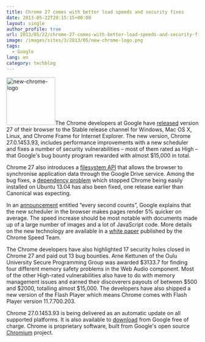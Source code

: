 ```yaml
---
title: Chrome 27 comes with better load speeds and security fixes
date: 2013-05-22T20:15:15+00:00
layout: single
author_profile: true
url: 2013/05/22/chrome-27-comes-with-better-load-speeds-and-security-fixes/
image: /images/sites/3/2013/05/new-chrome-logo.png
tags:
  - Google
lang: en
category: techblog
---
```

[<img class="alignright size-full wp-image-6600" alt="new-chrome-logo" src="/images/2013/05/new-chrome-logo.png" width="128" height="125" />](/images/2013/05/new-chrome-logo.png)The Chrome developers at Google have <a href="http://googlechromereleases.blogspot.co.uk/2013/05/stable-channel-release.html" target="_blank" rel="external">released</a> version 27 of their browser to the Stable release channel for Windows, Mac OS X, Linux, and Chrome Frame for Internet Explorer. The new version, Chrome 27.0.1453.93, includes performance improvements with a new scheduler and fixes a number of security vulnerabilities – most of them rated as High – that Google's bug bounty program rewarded with almost $15,000 in total.

Chrome 27 also introduces a <a href="http://developer.chrome.com/trunk/apps/app_storage.html" target="_blank" rel="external">filesystem API</a> that allows the browser to synchronise application data through the Google Drive service. Among the bug fixes, a <a href="https://code.google.com/p/chromium/issues/detail?id=226002" target="_blank" rel="external">dependency problem</a> which stopped Chrome being easily installed on Ubuntu 13.04 has also been fixed, one release earlier than Canonical was expecting.

In an <a href="http://chrome.blogspot.de/2013/05/every-second-counts.html" target="_blank" rel="external">announcement</a> entitled “every second counts”, Google explains that the new scheduler in the browser makes pages render 5% quicker on average. The speed increase should be most notable with documents made up of a large number of images and a lot of JavaScript code. More details on the new technology are available in a <a href="https://docs.google.com/document/d/1JQZXrONw1RrjrdD_Z9jq1ZKsHguh8UVGHY_MZgE63II/preview?pli=1" target="_blank" rel="external">white paper</a> published by the Chrome Speed Team.

The Chrome developers have also highlighted 17 security holes closed in Chrome 27 and paid out 13 bug bounties. Arne Kettunen of the Oulu University Secure Programming Group was awarded $3133.7 for finding four different memory safety problems in the Web Audio component. Most of the other High-rated vulnerabilities also have to do with memory management issues and earned their discoverers payouts of between $500 and $2000, totalling almost $15,000. The developers have also shipped a new version of the Flash Player which means Chrome comes with Flash Player version 11.7.700.203.

Chrome 27.0.1453.93 is being delivered as an automatic update on all supported platforms. It is also available to <a href="https://www.google.com/intl/en/chrome/browser/" target="_blank" rel="external">download</a> from Google free of charge. Chrome is proprietary software, built from Google's open source <a href="http://www.chromium.org/" target="_blank" rel="external">Chromium</a> project.